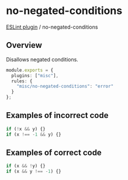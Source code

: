 # no-negated-conditions

[ESLint plugin](https://ilyub.github.io/eslint-plugin-misc/) / no-negated-conditions

## Overview

Disallows negated conditions.

```ts
module.exports = {
  plugins: ["misc"],
  rules: {
    "misc/no-negated-conditions": "error"
  }
};
```

## Examples of incorrect code

```ts
if (!x && y) {}
if (x !== -1 && y) {}
```

## Examples of correct code

```ts
if (x && !y) {}
if (x && y !== -1) {}
```